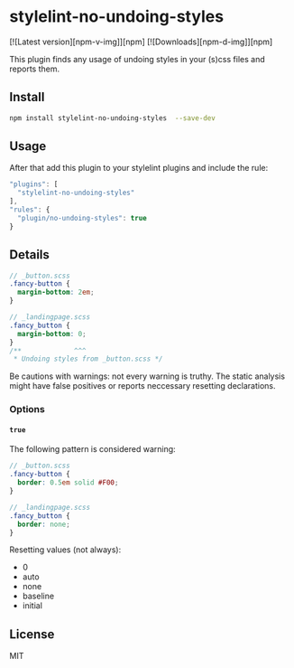 # stylelint-no-undoing-styles
[![Latest version][npm-v-img]][npm]
[![Downloads][npm-d-img]][npm]

This plugin finds any usage of undoing styles in your (s)css files and reports them.

## Install

```bash
npm install stylelint-no-undoing-styles  --save-dev
```

## Usage

After that add this plugin to your stylelint plugins and include the rule:

```javascript
"plugins": [
  "stylelint-no-undoing-styles"
],
"rules": {
  "plugin/no-undoing-styles": true
}
```

## Details

```scss
// _button.scss
.fancy-button {
  margin-bottom: 2em;
}

// _landingpage.scss
.fancy_button {
  margin-bottom: 0;
}
/**             ^^^
 * Undoing styles from _button.scss */
```

Be cautions with warnings: not every warning is truthy. The static analysis might have false positives or reports neccessary resetting declarations.

### Options

#### `true`

The following pattern is considered warning:

```scss
// _button.scss
.fancy-button {
  border: 0.5em solid #F00;
}

// _landingpage.scss
.fancy_button {
  border: none;
}
```

Resetting values (not always):
* 0
* auto
* none
* baseline
* initial


## License

MIT